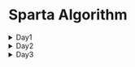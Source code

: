 # Sparta Algorithm

<details><summary>Day1</summary>

```
SWEA
- easy 1
    - 2072. 홀수만 더하기
    - 2071. 평균값구하기
- easy 2  
    - 1983. 조교의 성적 매기기
    - 1959. 두 개의 숫자열
```

### 💭Review ###

<div><h4>1983. 두 개의 숫자열</h4>

문제 이해를 잘 못해서 세 번 정도 갈아 엎었다. 문제를 잘 읽고, 정답을 위한 논리 구조 파악을 잘 하자.
N과 M 크기에 따라 케이스 분류하기가 번거로울 것 같아서, 함수를 선언하고 활용하려 했다.
시도는 좋았으나 완성 못해서 AI의 도움을 받아 완성한 코드.
따라서 혼자서 다시 풀 수 있을 때까지 복습하기.</div>
</details>

<details><summary>Day2</summary>

```
SWEA

easy 1

- 1945. 간단한 소인수분해
- 1288. 새로운 불면증 치료법

easy 2

- 2805. 농작물 수확하기
- 1289. 원재의 메모리 복구하기

```

### 💭Review

<div><h4>1288. 새로운 불면증 치료법</h4>
이전에도 그렇고, 오늘 이 문제를 보고 처음 든 생각은 10으로 나눈 나머지를 리스트에 append하는 방법.
생각보다 코드가 길어지고, 또 낑낑대다가 문자열로 받으면 쉽겠다는 생각이 번뜩 들었다.
항상 리스트로 받아 인덱스로 접근하려는 습관이 있으니 문자열로 반복 도는 연습을 해두면 도움이 될 것 같다.
(오늘 라이브에서도 문자열 그대로 받는 게 효율적이라고 하심)

<h4>1289. 원재의 메모리 복구하기</h4>
분명 간단한 코드인 것 같은데, 자꾸 답이 다르게 나와서 한참을 수정하고 봤던 것 같다.
처음에 이중 for문으로 접근하다가, 값 갱신이 중첩돼서 숫자가 되도 안되게 커지기도 했다.
범위 내에서 어떤 조건 문으로 돌 수 있을지 잘 생각해보기.
</div></details>

<details><summary>Day3</summary>

```
SWEA

4831. [파이썬 S/W 문제해결 기본] 1일차 - 전기버스
6190. 정곤이의 단조 증가하는 수
9367. 점점 커지는 당근의 개수 (USER PROBLEM)
9386. 연속한 1의 개수 (USER PROBLEM)

```

### 💭Review

<div><h4>9386. 연속한 1의 개수 (USER PROBLEM)</h4>
이렇게 간단한 코드를....
for문으로 1의 위치를 찾고 그 안에서 while을 돌리려고 했다가 이상하게 답이 나왔다.
그냥 간단하게 for 반복문 내에서 탐색하다가, 다른 값이 나오면 그냥 초기화하면 된다. 복잡하게 생각하지 말자.</div>

<div><h4>4831. [파이썬 S/W 문제해결 기본] 1일차 - 전기버스</h4>

복잡하게 생각하다가, 결국 다시 갈아엎고 생각한 두 번째 코드로 마무리...
충전소가 있는지를 인덱스 번호로 받아서 존재하면 1로 표시해봤다.
최대 이동 횟수만큼 이동한 후에, 이전 범위 내에서 가까운 충전소로 갈 수 있는지를 체크하는 방향으로 설정했다.
범위 설정이 늘 어렵다.</div>

<div><h4>6190. 정곤이의 단조 증가하는 수</h4>
for문을 사용해서 두 수를 곱한 후 set로 받아 중복처리 해서 사용했는데, 효율성 측면에서 for문 사용 안하고 어떻게 코드를 설계할 수 있을까? 꼭 생각해보기.
</div>
</details>
